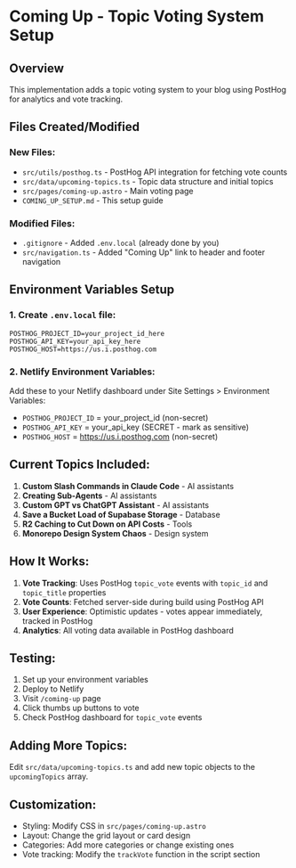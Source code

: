 # Coming Up - Topic Voting System Setup

## Overview
This implementation adds a topic voting system to your blog using PostHog for analytics and vote tracking.

## Files Created/Modified

### New Files:
- `src/utils/posthog.ts` - PostHog API integration for fetching vote counts
- `src/data/upcoming-topics.ts` - Topic data structure and initial topics
- `src/pages/coming-up.astro` - Main voting page
- `COMING_UP_SETUP.md` - This setup guide

### Modified Files:
- `.gitignore` - Added `.env.local` (already done by you)
- `src/navigation.ts` - Added "Coming Up" link to header and footer navigation

## Environment Variables Setup

### 1. Create `.env.local` file:
```env
POSTHOG_PROJECT_ID=your_project_id_here
POSTHOG_API_KEY=your_api_key_here
POSTHOG_HOST=https://us.i.posthog.com
```

### 2. Netlify Environment Variables:
Add these to your Netlify dashboard under Site Settings > Environment Variables:

- `POSTHOG_PROJECT_ID` = your_project_id (non-secret)
- `POSTHOG_API_KEY` = your_api_key (SECRET - mark as sensitive)
- `POSTHOG_HOST` = https://us.i.posthog.com (non-secret)

## Current Topics Included:
1. **Custom Slash Commands in Claude Code** - AI assistants
2. **Creating Sub-Agents** - AI assistants  
3. **Custom GPT vs ChatGPT Assistant** - AI assistants
4. **Save a Bucket Load of Supabase Storage** - Database
5. **R2 Caching to Cut Down on API Costs** - Tools
6. **Monorepo Design System Chaos** - Design system

## How It Works:
1. **Vote Tracking**: Uses PostHog `topic_vote` events with `topic_id` and `topic_title` properties
2. **Vote Counts**: Fetched server-side during build using PostHog API
3. **User Experience**: Optimistic updates - votes appear immediately, tracked in PostHog
4. **Analytics**: All voting data available in PostHog dashboard

## Testing:
1. Set up your environment variables
2. Deploy to Netlify
3. Visit `/coming-up` page
4. Click thumbs up buttons to vote
5. Check PostHog dashboard for `topic_vote` events

## Adding More Topics:
Edit `src/data/upcoming-topics.ts` and add new topic objects to the `upcomingTopics` array.

## Customization:
- Styling: Modify CSS in `src/pages/coming-up.astro`
- Layout: Change the grid layout or card design
- Categories: Add more categories or change existing ones
- Vote tracking: Modify the `trackVote` function in the script section
